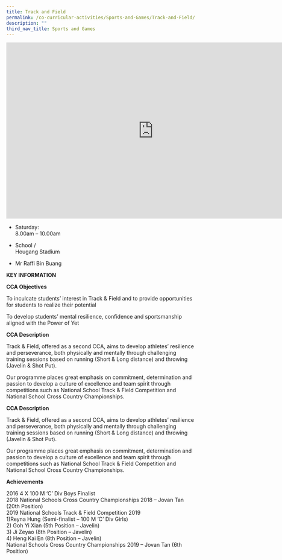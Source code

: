 ```yaml
---
title: Track and Field
permalink: /co-curricular-activities/Sports-and-Games/Track-and-Field/
description: ""
third_nav_title: Sports and Games
---
```

<iframe allowfullscreen="true" height="467" width="780" frameborder="0" src="https://docs.google.com/presentation/d/e/2PACX-1vT8JneuzZOQNKio0jnFrcyj27HF9-Q8vFRNTAd6-85dDIW8Q69FGotlqAIz8Ixo-Z2VfhAxCCpnLa0z/embed?start=true&amp;loop=true&amp;delayms=5000"></iframe>

*   Saturday:  
    8.00am – 10.00am  
 

*   School /  
    Hougang Stadium

*   Mr Raffi Bin Buang

**KEY INFORMATION**


**CCA Objectives**

To inculcate students’ interest in Track &amp; Field and to provide opportunities for students to realize their potential

To develop students’ mental resilience, confidence and sportsmanship aligned with the Power of Yet

**CCA Description**


Track &amp; Field, offered as a second CCA, aims to develop athletes’ resilience and perseverance, both physically and mentally through challenging training sessions based on running (Short &amp; Long distance) and throwing (Javelin &amp; Shot Put).

Our programme places great emphasis on commitment, determination and passion to develop a culture of excellence and team spirit through competitions such as National School Track &amp; Field Competition and National School Cross Country Championships.

**CCA Description**


Track &amp; Field, offered as a second CCA, aims to develop athletes’ resilience and perseverance, both physically and mentally through challenging training sessions based on running (Short &amp; Long distance) and throwing (Javelin &amp; Shot Put).

  

Our programme places great emphasis on commitment, determination and passion to develop a culture of excellence and team spirit through competitions such as National School Track &amp; Field Competition and National School Cross Country Championships.

**Achievements**


2016 4 X 100 M ‘C’ Div Boys Finalist<br>
2018 National Schools Cross Country Championships 2018 – Jovan Tan (20th Position)<br>
2019 National Schools Track &amp; Field Competition 2019<br>
1)Reyna Hung (Semi-finalist – 100 M ‘C’ Div Girls)<br>
2) Goh Yi Xian (5th Position – Javelin)<br>
3) Ji Zeyao (8th Position – Javelin)<br>
4) Heng Kai En (8th Position – Javelin)<br>
National Schools Cross Country Championships 2019 – Jovan Tan (6th Position)
